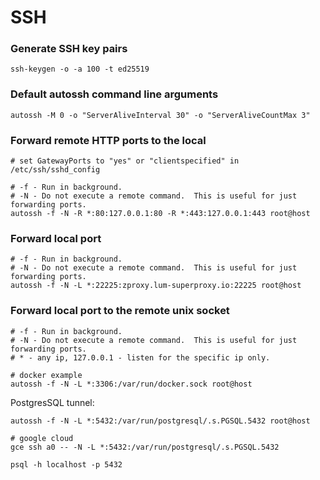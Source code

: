 # SSH

### Generate SSH key pairs

```shell
ssh-keygen -o -a 100 -t ed25519
```

### Default autossh command line arguments

```shell
autossh -M 0 -o "ServerAliveInterval 30" -o "ServerAliveCountMax 3"
```

### Forward remote HTTP ports to the local

```shell
# set GatewayPorts to "yes" or "clientspecified" in /etc/ssh/sshd_config

# -f - Run in background.
# -N - Do not execute a remote command.  This is useful for just forwarding ports.
autossh -f -N -R *:80:127.0.0.1:80 -R *:443:127.0.0.1:443 root@host
```

### Forward local port

```shell
# -f - Run in background.
# -N - Do not execute a remote command.  This is useful for just forwarding ports.
autossh -f -N -L *:22225:zproxy.lum-superproxy.io:22225 root@host
```

### Forward local port to the remote unix socket

```shell
# -f - Run in background.
# -N - Do not execute a remote command.  This is useful for just forwarding ports.
# * - any ip, 127.0.0.1 - listen for the specific ip only.

# docker example
autossh -f -N -L *:3306:/var/run/docker.sock root@host
```

PostgresSQL tunnel:

```shell
autossh -f -N -L *:5432:/var/run/postgresql/.s.PGSQL.5432 root@host

# google cloud
gce ssh a0 -- -N -L *:5432:/var/run/postgresql/.s.PGSQL.5432

psql -h localhost -p 5432
```
